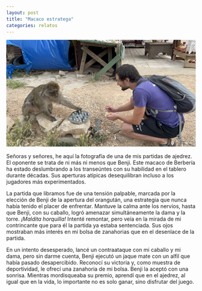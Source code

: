```yaml
---
layout: post
title: "Macaco estratega"
categories: relatos
---
```


![alt text](/assets/images/ajedrez_mono.jpeg)

Señoras y señores, he aquí la fotografía de una de mis partidas de ajedrez. El oponente se trata de ni más ni menos que Benji. Este macaco de Berbería ha estado deslumbrando a los transeúntes con su habilidad en el tablero durante décadas. Sus aperturas atípicas desequilibran incluso a los jugadores más experimentados.

La partida que libramos fue de una tensión palpable, marcada por la elección de Benji de la apertura del orangután, una estrategia que nunca había tenido el placer de enfrentar. Mantuve la calma ante los nervios, hasta que Benji, con su caballo, logró amenazar simultáneamente la dama y la torre. *¡Maldita horquilla!* Intenté remontar, pero veía en la mirada de mi contrincante que para él la partida ya estaba sentenciada. Sus ojos mostraban más interés en mi bolsa de zanahorias que en el desenlace de la partida.

En un intento desesperado, lancé un contraataque con mi caballo y mi dama, pero sin darme cuenta, Benji ejecutó un jaque mate con un alfil que había pasado desapercibido. Reconocí su victoria y, como muestra de deportividad, le ofrecí una zanahoria de mi bolsa. Benji la aceptó con una sonrisa. Mientras mordisqueaba su premio, aprendí que en el ajedrez, al igual que en la vida, lo importante no es solo ganar, sino disfrutar del juego.
